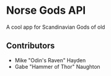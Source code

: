 # Norse Gods API
A cool app for Scandinavian Gods of old

## Contributors
- Mike "Odin's Raven" Hayden
- Gabe "Hammer of Thor" Naughton
